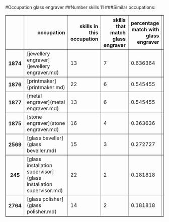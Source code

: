 #Occupation glass engraver
##Number skills 11
###Similar occupations:
<table border="1" class="dataframe">
  <thead>
    <tr style="text-align: right;">
      <th></th>
      <th>occupation</th>
      <th>skills in this occupation</th>
      <th>skills that match glass engraver</th>
      <th>percentage match with glass engraver</th>
      <th>skills not in glass engraver</th>
    </tr>
  </thead>
  <tbody>
    <tr>
      <th>1874</th>
      <td>[jewellery engraver](jewellery engraver.md)</td>
      <td>13</td>
      <td>7</td>
      <td>0.636364</td>
      <td>6</td>
    </tr>
    <tr>
      <th>1876</th>
      <td>[printmaker](printmaker.md)</td>
      <td>22</td>
      <td>6</td>
      <td>0.545455</td>
      <td>16</td>
    </tr>
    <tr>
      <th>1877</th>
      <td>[metal engraver](metal engraver.md)</td>
      <td>13</td>
      <td>6</td>
      <td>0.545455</td>
      <td>7</td>
    </tr>
    <tr>
      <th>1875</th>
      <td>[stone engraver](stone engraver.md)</td>
      <td>16</td>
      <td>4</td>
      <td>0.363636</td>
      <td>12</td>
    </tr>
    <tr>
      <th>2569</th>
      <td>[glass beveller](glass beveller.md)</td>
      <td>15</td>
      <td>3</td>
      <td>0.272727</td>
      <td>12</td>
    </tr>
    <tr>
      <th>245</th>
      <td>[glass installation supervisor](glass installation supervisor.md)</td>
      <td>22</td>
      <td>2</td>
      <td>0.181818</td>
      <td>20</td>
    </tr>
    <tr>
      <th>2764</th>
      <td>[glass polisher](glass polisher.md)</td>
      <td>14</td>
      <td>2</td>
      <td>0.181818</td>
      <td>12</td>
    </tr>
  </tbody>
</table>

